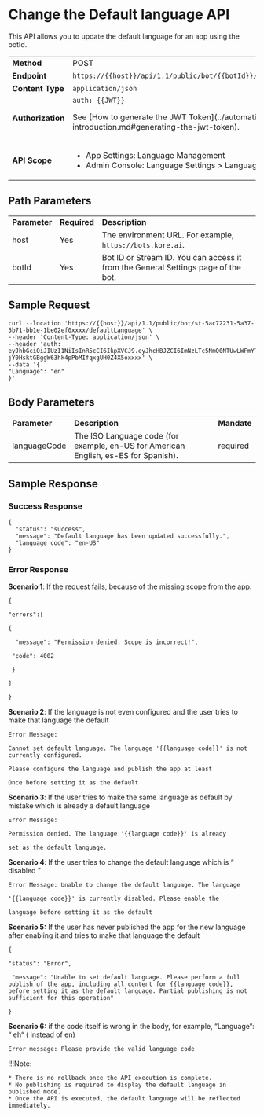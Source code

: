 # Change the Default language API

This API allows you to update the default language for an app using the botId.

<table>
  <tr>
   <td><strong>Method</strong>
   </td>
   <td>POST
   </td>
  </tr>
  <tr>
   <td><strong>Endpoint</strong>
   </td>
   <td><code>https://{{host}}/api/1.1/public/bot/{{botId}}/defaultLanguage</code>
   </td>
  </tr>
  <tr>
   <td><strong>Content Type</strong>
   </td>
   <td><code>application/json</code>
   </td>
  </tr>
  <tr>
   <td><strong>Authorization</strong>
   </td>
   <td><code>auth: {{JWT}}</code>
<p>
See [How to generate the JWT Token](../automation/api-introduction.md#generating-the-jwt-token).
   </td>
  </tr>
  <tr>
   <td><strong>API Scope</strong>
   </td>
   <td>
<ul>

<li>App Settings: Language Management

<li>Admin Console: Language Settings > Language Management
</li>
</ul>
   </td>
  </tr>
</table>

## Path Parameters


<table>
  <tr>
   <td><strong>Parameter</strong>
   </td>
   <td><strong>Required</strong>
   </td>
   <td><strong>Description</strong>
   </td>
  </tr>
  <tr>
   <td>host
   </td>
   <td>Yes
   </td>
   <td>The environment URL. For example, <code>https://bots.kore.ai</code>.
   </td>
  </tr>
  <tr>
   <td>botId
   </td>
   <td>Yes
   </td>
   <td>Bot ID or Stream ID. You can access it from the General Settings page of the bot.
   </td>
  </tr>
</table>



## Sample Request

```
curl --location 'https://{{host}}/api/1.1/public/bot/st-5ac72231-5a37-5b71-bb1e-1be02ef0xxxx/defaultLanguage' \
--header 'Content-Type: application/json' \
--header 'auth: eyJhbGciOiJIUzI1NiIsInR5cCI6IkpXVCJ9.eyJhcHBJZCI6ImNzLTc5NmQ0NTUwLWFmYTItNWRlZS1hZGFhLTQ4NjhkMzJjNmRmYiJ9.y64D-jY0HsktGBggW63hk4pPbMIfqxgUH0Z4X5oxxxx' \
--data '{
"Language": "en"
}'
```

## Body Parameters


<table>
  <tr>
   <td><strong>Parameter</strong>
   </td>
   <td><strong>Description</strong>
   </td>
   <td><strong>Mandate</strong>
   </td>
  </tr>
  <tr>
   <td>languageCode
   </td>
   <td>The ISO Language code (for example, en-US for American English, es-ES for Spanish).
   </td>
   <td>required
   </td>
  </tr>
</table>



## Sample Response


### Success Response


```
{
  "status": "success",
  "message": "Default language has been updated successfully.",
  "language code": "en-US"
}
```


### Error Response

**Scenario 1**: If the request fails, because of the missing scope from the app.

```
{

"errors":[

{

  "message": "Permission denied. Scope is incorrect!",

 "code": 4002

 }

]

}
```

**Scenario 2**:  If the language is not even configured and the user tries to make that language the default


```
Error Message: 

Cannot set default language. The language '{{language code}}' is not currently configured.

Please configure the language and publish the app at least

Once before setting it as the default
```


**Scenario 3**: If the user tries to make the same language as default by mistake which is already a default language


```
Error Message: 

Permission denied. The language '{{language code}}' is already

set as the default language.
```


**Scenario 4**: If the user tries to change the default language which is “ disabled ”


```
Error Message: Unable to change the default language. The language

'{{language code}}' is currently disabled. Please enable the 

language before setting it as the default
```


**Scenario 5:**  If the user has never published the app for the new language after enabling it and tries to make that language the default


```
{

"status": "Error",

 "message": "Unable to set default language. Please perform a full publish of the app, including all content for {{language code}}, before setting it as the default language. Partial publishing is not sufficient for this operation"

}
```


**Scenario 6:** if the code itself is wrong in the body, for example, “Language“: “ eh“ ( instead of en)


```
Error message: Please provide the valid language code
```


!!!Note: 

    * There is no rollback once the API execution is complete.
    * No publishing is required to display the default language in published mode.
    * Once the API is executed, the default language will be reflected immediately.




